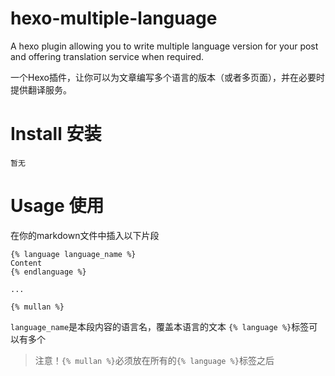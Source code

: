 # hexo-multiple-language
A hexo plugin allowing you to write multiple language version for your post and offering translation service when required.

一个Hexo插件，让你可以为文章编写多个语言的版本（或者多页面），并在必要时提供翻译服务。

# Install 安装
```暂无```

# Usage 使用
在你的markdown文件中插入以下片段

```
{% language language_name %}
Content
{% endlanguage %}

...

{% mullan %}
```
`language_name`是本段内容的语言名，覆盖本语言的文本
`{% language %}`标签可以有多个
>注意！`{% mullan %}`必须放在所有的`{% language %}`标签之后



